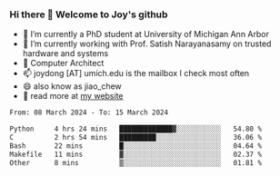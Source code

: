 ### Hi there 👋 Welcome to Joy's github

- 🔭 I’m currently a PhD student at University of Michigan Ann Arbor
- 🌱 I’m currently working with Prof. Satish Narayanasamy on trusted hardware and systems
- 👯 Computer Architect
- 📫 joydong [AT] umich.edu is the mailbox I check most often
- 😄 also know as jiao_chew
- 💬 read more at [my website](https://joydddd.github.io/)
<!--START_SECTION:waka-->

```txt
From: 08 March 2024 - To: 15 March 2024

Python     4 hrs 24 mins   █████████████▓░░░░░░░░░░░   54.80 %
C          2 hrs 54 mins   █████████░░░░░░░░░░░░░░░░   36.06 %
Bash       22 mins         █░░░░░░░░░░░░░░░░░░░░░░░░   04.64 %
Makefile   11 mins         ▓░░░░░░░░░░░░░░░░░░░░░░░░   02.37 %
Other      8 mins          ▒░░░░░░░░░░░░░░░░░░░░░░░░   01.81 %
```

<!--END_SECTION:waka-->
